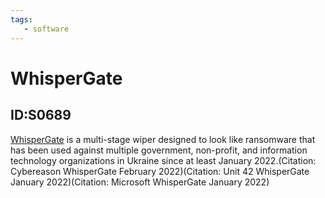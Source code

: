 ```yaml
---
tags:
   - software
---
```

# WhisperGate
## ID:S0689
[WhisperGate](/mitre/software/S0689) is a multi-stage wiper designed to look like ransomware that has been used against multiple government, non-profit, and information technology organizations in Ukraine since at least January 2022.(Citation: Cybereason WhisperGate February 2022)(Citation: Unit 42 WhisperGate January 2022)(Citation: Microsoft WhisperGate January 2022)
